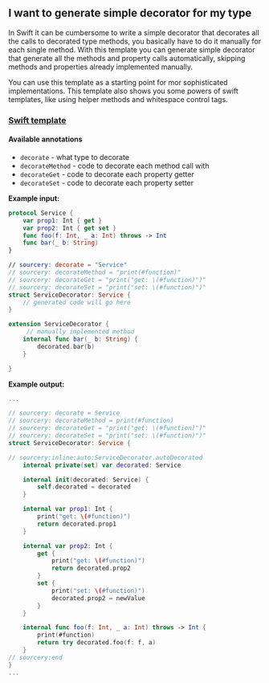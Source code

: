 ## I want to generate simple decorator for my type

In Swift it can be cumbersome to write a simple decorator that decorates all the calls to decorated type methods, you basically have to do it manually for each single method. With this template you can generate simple decorator that generate all the methods and property calls automatically, skipping methods and properties already implemented manually.

You can use this template as a starting point for mor sophisticated implementations. This template also shows you some powers of swift templates, like using helper methods and whitespace control tags.

### [Swift template](https://github.com/krzysztofzablocki/Sourcery/blob/master/Templates/Templates/Decorator.swifttemplate)

#### Available annotations

- `decorate` - what type to decorate
- `decorateMethod` - code to decorate each method call with
- `decorateGet` - code to decorate each property getter
- `decorateSet` - code to decorate each property setter

**Example input:**

```swift
protocol Service {
    var prop1: Int { get }
    var prop2: Int { get set }
    func foo(f: Int, _ a: Int) throws -> Int
    func bar(_ b: String)
}

// sourcery: decorate = "Service"
// sourcery: decorateMethod = "print(#function)"
// sourcery: decorateGet = "print("get: \(#function)")"
// sourcery: decorateSet = "print("set: \(#function)")"
struct ServiceDecorator: Service {
	// generated code will go here
}

extension ServiceDecorator {
	 // manually implemented method
    internal func bar(_ b: String) {
        decorated.bar(b)
    }

}

```

**Example output:**

```swift
...

// sourcery: decorate = Service
// sourcery: decorateMethod = print(#function)
// sourcery: decorateGet = "print("get: \(#function)")"
// sourcery: decorateSet = "print("set: \(#function)")"
struct ServiceDecorator: Service {

// sourcery:inline:auto:ServiceDecorator.autoDecorated
    internal private(set) var decorated: Service

    internal init(decorated: Service) {
        self.decorated = decorated
    }

    internal var prop1: Int {
        print("get: \(#function)")
        return decorated.prop1
    }

    internal var prop2: Int {
        get {
            print("get: \(#function)")
            return decorated.prop2
        }
        set {
            print("set: \(#function)")
            decorated.prop2 = newValue
        }
    }

    internal func foo(f: Int, _ a: Int) throws -> Int {
        print(#function)
        return try decorated.foo(f: f, a)
    }
// sourcery:end
}
...
```
